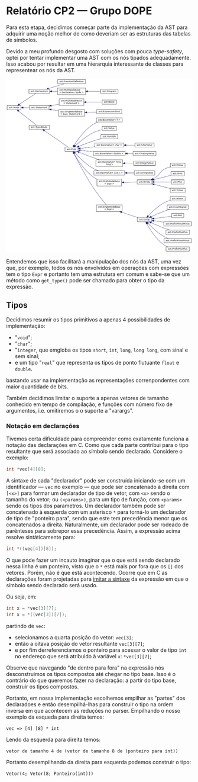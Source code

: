 # Relatório CP2 — Grupo DOPE

Para esta etapa, decidimos começar parte da implementação da AST para adquirir
uma noção melhor de como deveriam ser as estruturas das tabelas de símbolos.

Devido a meu profundo desgosto com soluções com pouca _type-safety_, optei por
tentar implementar uma AST com os nós tipados adequadamente. Isso acabou por
resultar em uma hierarquia interessante de classes para representear os nós da
AST.

![Hierarquia de classes da AST](./docs/inherit_graph_1.png)

Entendemos que isso facilitará a manipulação dos nós da AST, uma vez que, por
exemplo, todos os nós envolvidos em operações com expressões tem o tipo `Expr` e
portanto tem uma estrutura em comum e sabe-se que um método como `get_type()`
pode ser chamado para obter o tipo da expressão.

## Tipos

Decidimos resumir os tipos primitivos a apenas 4 possibilidades de
implementação:

- "`void`";
- "`char`";
- "`integer`, que emgloba os tipos `short`,
  `int`, `long`, `long long`, com sinal e sem sinal;
- e um tipo "`real`" que
  representa os tipos de ponto flutuante `float` e `double`.

bastando usar na implementação as representações correnpondentes com maior
quantidade de bits.

Também decidimos limitar o suporte a apenas vetores de tamanho conhecido em
tempo de compilação, e funções com número fixo de argumentos, i.e. omitiremos o
o suporte a "varargs".

### Notação em declarações

Tivemos certa dificuldade para compreender como exatamente funciona a notação
das declarações em C. Como que cada parte contribui para o tipo resultante que
será associado ao símbolo sendo declarado. Considere o exemplo:

```c
int *vec[4][8];
```

A sintaxe de cada "declarador" pode ser construída iniciando-se com um
identificador — `vec` no exemplo — que pode ser concatenado à direita com
`[<x>]` para formar um declarador de tipo de vetor, com `<x>` sendo o tamanho do
vetor; ou `(<params>)`, para um tipo de função, com `<params>` sendo os tipos
dos parametros. Um declarador também pode ser concatenado à esquerda com um
asterisco `*` para torná-lo um declarador de tipo de "ponteiro para", sendo que
este tem precedência menor que os concatenados a direita. Naturalmente, um
declarador pode ser rodeado de parênteses para sobrepor essa precedência. Assim,
a expressão acima resolve sintáticamente para:

```c
int *((vec[4])[8]);
```

O que pode fazer um incauto imaginar que o que está sendo declarado nessa linha
é um ponteiro, visto que o `*` está mais por fora que os `[]` dos vetores.
Porém, não é que está acontecendo. Ocorre que em C as declarações foram
projetadas para [imitar a sintaxe][bad-pointers] da expressão em que o símbolo
sendo declarado será usado.

Ou seja, em:

```c
int x = *vec[3][7];
int x = *((vec[3])[7]);
```

partindo de `vec`:

- selecionamos a quarta posição do vetor: `vec[3]`;
- então a oitava posição do vetor resultante `vec[3][7]`;
- e por fim derreferenciamos o ponteiro para acessar o valor de tipo `int` no
  endereço que será atribuido à variável `x`: `*vec[3][7]`;

Observe que navegando "de dentro para fora" na expressão nós desconstruimos os
tipos compostos até chegar no tipo base. Isso é o contrário do que queremos
fazer na declaração: a partir do tipo base, construir os tipos compostos.

Portanto, em nossa implementação escolhemos empilhar as "partes" dos declaradoes
e então desempilhá-lhas para construir o tipo na ordem inversa em que acontecem
as reduções no parser. Empilhando o nosso exemplo da esqueda para direita temos:

    vec => [4] [8] * int

Lendo da esquerda para direita temos:

    vetor de tamanho 4 de (vetor de tamanho 8 de (ponteiro para int))

Portanto desempilhando da direita para esquerda podemos construir o tipo:

    Vetor(4; Vetor(8; Ponteiro(int)))

[bad-pointers]: https://www.quora.com/C-programming-language/Why-doesnt-C-use-better-notation-for-pointers
[c-del]: https://eigenstate.org/notes/c-decl
[spiral]: http://c-faq.com/decl/spiral.anderson.html
[so1]: https://stackoverflow.com/a/13592908/1967121
[so2]: https://stackoverflow.com/a/21300975/1967121

